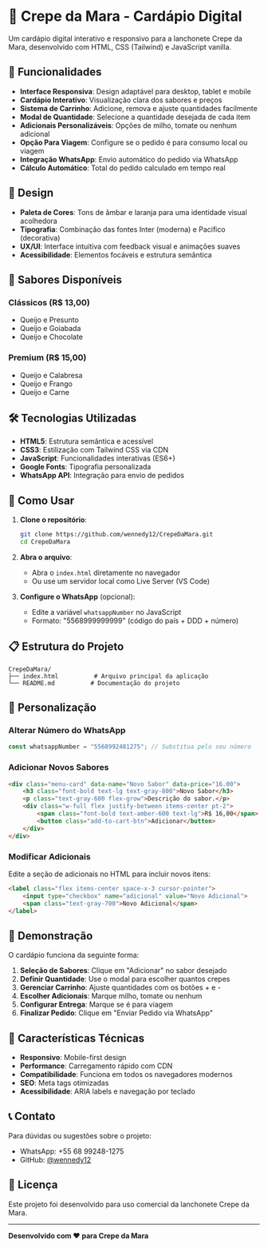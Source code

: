 # 🥞 Crepe da Mara - Cardápio Digital

Um cardápio digital interativo e responsivo para a lanchonete Crepe da Mara, desenvolvido com HTML, CSS (Tailwind) e JavaScript vanilla.

## 🚀 Funcionalidades

- **Interface Responsiva**: Design adaptável para desktop, tablet e mobile
- **Cardápio Interativo**: Visualização clara dos sabores e preços
- **Sistema de Carrinho**: Adicione, remova e ajuste quantidades facilmente
- **Modal de Quantidade**: Selecione a quantidade desejada de cada item
- **Adicionais Personalizáveis**: Opções de milho, tomate ou nenhum adicional
- **Opção Para Viagem**: Configure se o pedido é para consumo local ou viagem
- **Integração WhatsApp**: Envio automático do pedido via WhatsApp
- **Cálculo Automático**: Total do pedido calculado em tempo real

## 🎨 Design

- **Paleta de Cores**: Tons de âmbar e laranja para uma identidade visual acolhedora
- **Tipografia**: Combinação das fontes Inter (moderna) e Pacifico (decorativa)
- **UX/UI**: Interface intuitiva com feedback visual e animações suaves
- **Acessibilidade**: Elementos focáveis e estrutura semântica

## 📱 Sabores Disponíveis

### Clássicos (R$ 13,00)
- Queijo e Presunto
- Queijo e Goiabada  
- Queijo e Chocolate

### Premium (R$ 15,00)
- Queijo e Calabresa
- Queijo e Frango
- Queijo e Carne

## 🛠️ Tecnologias Utilizadas

- **HTML5**: Estrutura semântica e acessível
- **CSS3**: Estilização com Tailwind CSS via CDN
- **JavaScript**: Funcionalidades interativas (ES6+)
- **Google Fonts**: Tipografia personalizada
- **WhatsApp API**: Integração para envio de pedidos

## 🚀 Como Usar

1. **Clone o repositório**:
   ```bash
   git clone https://github.com/wennedy12/CrepeDaMara.git
   cd CrepeDaMara
   ```

2. **Abra o arquivo**:
   - Abra o `index.html` diretamente no navegador
   - Ou use um servidor local como Live Server (VS Code)

3. **Configure o WhatsApp** (opcional):
   - Edite a variável `whatsappNumber` no JavaScript
   - Formato: "5568999999999" (código do país + DDD + número)

## 📋 Estrutura do Projeto

```
CrepeDaMara/
├── index.html          # Arquivo principal da aplicação
└── README.md          # Documentação do projeto
```

## 🔧 Personalização

### Alterar Número do WhatsApp
```javascript
const whatsappNumber = "5568992481275"; // Substitua pelo seu número
```

### Adicionar Novos Sabores
```html
<div class="menu-card" data-name="Novo Sabor" data-price="16.00">
    <h3 class="font-bold text-lg text-gray-800">Novo Sabor</h3>
    <p class="text-gray-600 flex-grow">Descrição do sabor.</p>
    <div class="w-full flex justify-between items-center pt-2">
        <span class="font-bold text-amber-600 text-lg">R$ 16,00</span>
        <button class="add-to-cart-btn">Adicionar</button>
    </div>
</div>
```

### Modificar Adicionais
Edite a seção de adicionais no HTML para incluir novos itens:
```html
<label class="flex items-center space-x-3 cursor-pointer">
    <input type="checkbox" name="adicional" value="Novo Adicional">
    <span class="text-gray-700">Novo Adicional</span>
</label>
```

## 📱 Demonstração

O cardápio funciona da seguinte forma:

1. **Seleção de Sabores**: Clique em "Adicionar" no sabor desejado
2. **Definir Quantidade**: Use o modal para escolher quantos crepes
3. **Gerenciar Carrinho**: Ajuste quantidades com os botões + e -
4. **Escolher Adicionais**: Marque milho, tomate ou nenhum
5. **Configurar Entrega**: Marque se é para viagem
6. **Finalizar Pedido**: Clique em "Enviar Pedido via WhatsApp"

## 🌟 Características Técnicas

- **Responsivo**: Mobile-first design
- **Performance**: Carregamento rápido com CDN
- **Compatibilidade**: Funciona em todos os navegadores modernos
- **SEO**: Meta tags otimizadas
- **Acessibilidade**: ARIA labels e navegação por teclado

## 📞 Contato

Para dúvidas ou sugestões sobre o projeto:
- WhatsApp: +55 68 99248-1275
- GitHub: [@wennedy12](https://github.com/wennedy12)

## 📄 Licença

Este projeto foi desenvolvido para uso comercial da lanchonete Crepe da Mara.

---


**Desenvolvido com ❤️ para Crepe da Mara**
